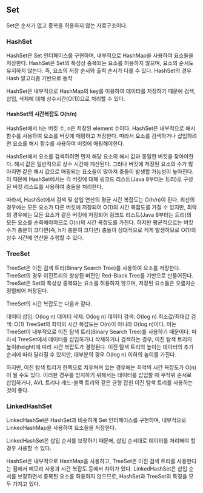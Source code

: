 ## Set

Set은 순서가 없고 중복을 허용하지 않는 자료구조이다.
        
      
### HashSet
HashSet은 Set 인터페이스를 구현하며, 내부적으로 HashMap을 사용하여 요소들을 저장한다.
HashSet은 Set의 특성상 중복되는 요소를 허용하지 않으며, 요소의 순서도 유지하지 않는다.
즉, 요소의 저장 순서와 출력 순서가 다를 수 있다.
HashSet의 경우 Hash 알고리즘 기반으로 동작

HashSet은 내부적으로 HashMap의 key를 이용하여 데이터를 저장하기 때문에 검색, 삽입, 삭제에 대해 상수시간(O(1))으로 처리할 수 있다.

#### HashSet의 시간복잡도 O(h/n) 

HashSet에서 h는 버킷 수, n은 저장된 element 수이다. 
HashSet은 내부적으로 해시 함수를 사용하여 요소를 버킷에 매핑하고 저장한다. 
따라서 요소를 검색하거나 삽입하려면 요소를 해시 함수를 사용하여 버킷에 매핑해야한다.

HashSet에서 요소를 검색하려면 먼저 해당 요소의 해시 값과 동일한 버킷을 찾아야한다. 
해시 값은 일반적으로 상수 시간에 계산된다. 
그러나 버킷에 저장된 요소의 수가 많아지면 같은 해시 값으로 매핑되는 요소들이 많아져 충돌이 발생할 가능성이 높아진다. 
이 때문에 HashSet에서는 각 버킷에 대해 링크드 리스트(Java 8부터는 트리)로 구성된 버킷 리스트를 사용하여 충돌을 처리한다.

따라서, HashSet에서 검색 및 삽입 연산의 평균 시간 복잡도는 O(h/n)이 된다. 
최선의 경우에는 모든 요소가 다른 버킷에 저장되어 O(1)의 시간 복잡도를 가질 수 있지만, 
최악의 경우에는 모든 요소가 같은 버킷에 저장되어 링크드 리스트(Java 8부터는 트리)의 모든 요소를 순회해야하므로 O(n)의 시간 복잡도를 가진다.
 하지만 평균적으로는 버킷 수가 충분히 크다면(즉, h가 충분히 크다면) 충돌이 상대적으로 적게 발생하므로 O(1)의 상수 시간에 연산을 수행할 수 있다. 


### TreeSet
TreeSet은 이진 검색 트리(Binary Search Tree)를 사용하여 요소를 저장한다.
TreeSet의 경우 이진트리의 향상된 버전인 Red-Black Tree를 기반으로 만들어진다.
TreeSet은 Set의 특성상 중복되는 요소를 허용하지 않으며, 저장된 요소들은 오름차순 정렬되어 저장된다. 

TreeSet의 시간 복잡도는 다음과 같다.

데이터 삽입: O(log n)
데이터 삭제: O(log n)
데이터 검색: O(log n)
최소값/최대값 검색: O(1)
TreeSet의 최악의 시간 복잡도는 O(n)이 아니라 O(log n)이다. 
이는 TreeSet이 내부적으로 이진 탐색 트리(Binary Search Tree)를 사용하기 때문이다. 
따라서 TreeSet에서 데이터를 삽입하거나 삭제하거나 검색하는 경우, 
이진 탐색 트리의 높이(height)에 따라 시간 복잡도가 결정된다. 
이진 탐색 트리의 높이는 데이터의 추가 순서에 따라 달라질 수 있지만, 
대부분의 경우 O(log n) 이하의 높이를 가진다.

하지만, 이진 탐색 트리가 한쪽으로 치우쳐져 있는 경우에는 최악의 시간 복잡도가 O(n)이 될 수도 있다. 
이러한 경우를 방지하기 위해서는 데이터를 삽입할 때 무작위 순서로 삽입하거나,
 AVL 트리나 레드-블랙 트리와 같은 균형 잡힌 이진 탐색 트리를 사용하는 것이 좋다.

### LinkedHashSet
LinkedHashSet은 HashSet과 비슷하게 Set 인터페이스를 구현하며, 내부적으로 LinkedHashMap을 사용하여 요소들을 저장한다. 

LinkedHashSet은 삽입 순서를 보장하기 때문에, 삽입 순서대로 데이터를 처리해야 할 경우 사용할 수 있다.

HashSet은 내부적으로 HashMap을 사용하고, TreeSet은 이진 검색 트리를 사용한다는 점에서 메모리 사용과 시간 복잡도 등에서 차이가 있다.
 LinkedHashSet은 삽입 순서를 보장하면서 중복된 요소를 허용하지 않으므로, HashSet과 TreeSet의 특징을 모두 가지고 있다.


        
